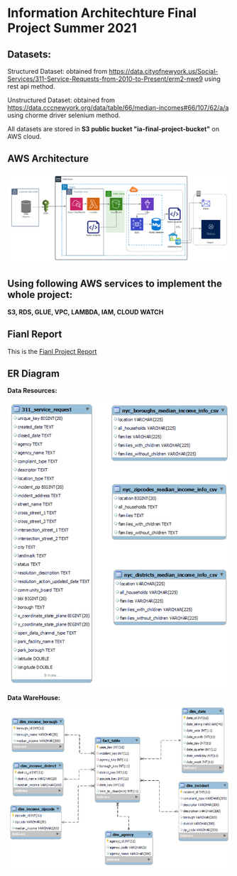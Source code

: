 # Information Architechture Final Project Summer 2021


## Datasets:

Structured Dataset: obtained from https://data.cityofnewyork.us/Social-Services/311-Service-Requests-from-2010-to-Present/erm2-nwe9 using rest api method.

Unstructured Dataset: obtained from https://data.cccnewyork.org/data/table/66/median-incomes#66/107/62/a/a using chorme driver selenium method.

All datasets are stored in **S3 public bucket "ia-final-project-bucket"** on AWS cloud.

## AWS Architecture
![Architecture](https://github.com/xiaolancara/AWS-Final-Project/blob/main/InteriumDocuments/Final%20Project%20AWS%20Architechture%20work%20flow.png)

## Using following AWS services to implement the whole project:
**S3, RDS, GLUE, VPC, LAMBDA, IAM, CLOUD WATCH**

## Fianl Report
This is the [Fianl Project Report](https://github.com/xiaolancara/AWS-Final-Project/blob/main/InteriumDocuments/Final%20Project%20Report.pdf)

## ER Diagram
**Data Resources:**

![Data Resource](https://github.com/xiaolancara/AWS-Final-Project/blob/main/InteriumDocuments/Resource%20ER.png)


**Data WareHouse:**

![Data WareHouse](https://github.com/xiaolancara/AWS-Final-Project/blob/main/InteriumDocuments/Data%20Warehouse%20ER.png)
